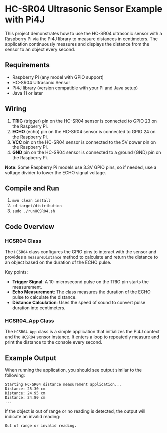 HC-SR04 Ultrasonic Sensor Example with Pi4J
===========================================

This project demonstrates how to use the HC-SR04 ultrasonic sensor with a Raspberry Pi via the Pi4J library to measure distances in centimeters. The application continuously measures and displays the distance from the sensor to an object every second.

Requirements
------------

-   Raspberry Pi (any model with GPIO support)
-   HC-SR04 Ultrasonic Sensor
-   Pi4J library (version compatible with your Pi and Java setup)
-   Java 11 or later

Wiring
------

1.  **TRIG** (trigger) pin on the HC-SR04 sensor is connected to GPIO 23 on the Raspberry Pi.
2.  **ECHO** (echo) pin on the HC-SR04 sensor is connected to GPIO 24 on the Raspberry Pi.
3.  **VCC** pin on the HC-SR04 sensor is connected to the 5V power pin on the Raspberry Pi.
4.  **GND** pin on the HC-SR04 sensor is connected to a ground (GND) pin on the Raspberry Pi.

**Note**: Some Raspberry Pi models use 3.3V GPIO pins, so if needed, use a voltage divider to lower the ECHO signal voltage.

Compile and Run
------

1. `mvn clean install`
2. `cd target/distribution`
3. `sudo ./runHCSR04.sh`

Code Overview
-------------

### HCSR04 Class

The `HCSR04` class configures the GPIO pins to interact with the sensor and provides a `measureDistance` method to calculate and return the distance to an object based on the duration of the ECHO pulse.

Key points:

-   **Trigger Signal**: A 10-microsecond pulse on the TRIG pin starts the measurement.
-   **Echo Measurement**: The class measures the duration of the ECHO pulse to calculate the distance.
-   **Distance Calculation**: Uses the speed of sound to convert pulse duration into centimeters.

### HCSR04_App Class

The `HCSR04_App` class is a simple application that initializes the Pi4J context and the `HCSR04` sensor instance. It enters a loop to repeatedly measure and print the distance to the console every second.

Example Output
--------------

When running the application, you should see output similar to the following:

```
Starting HC-SR04 distance measurement application...
Distance: 25.30 cm
Distance: 24.95 cm
Distance: 24.80 cm
...
```

If the object is out of range or no reading is detected, the output will indicate an invalid reading:

```
Out of range or invalid reading.
```
